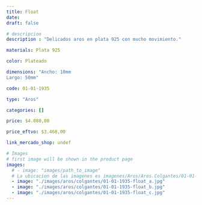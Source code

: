 ```yaml
---
title: Float
date: 
draft: false

# descripcion
description : "Delicados aros en plata 925 con mucho movimiento."

materials: Plata 925

color: Plateado

dimensions: "Ancho: 10mm 
Largo: 50mm"

code: 01-01-1935

type: "Aros"

categories: []

price: $4.080,00

price_eftvo: $3.468,00

link_mercado_shop: undef

# Images
# first image will be shown in the product page
images:
  # - image: "images/path_to_image"
  # La ubicacion de las imagenes es imagenes/Aros/Aros.Colgantes/01-01-1935-float
  - image: "./images/aros/colgantes/01-01-1935-float_a.jpg"
  - image: "./images/aros/colgantes/01-01-1935-float_b.jpg"
  - image: "./images/aros/colgantes/01-01-1935-float_c.jpg"
---
```

